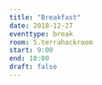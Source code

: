 ```yaml
---
title: "Breakfast"
date: 2018-12-27
eventtype: break
room: 5.terrahackroom
start: 9:00
end: 10:00
draft: false
---
```

